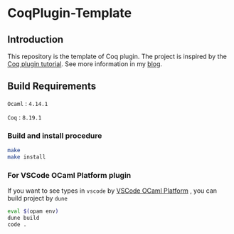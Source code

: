 # CoqPlugin-Template

## Introduction

This repository is the template of Coq plugin. The project is inspired by the [Coq plugin tutorial](https://github.com/coq/coq/tree/master/doc/plugin_tutorial). See more information in my [blog](https://rw1nd.github.io/coq-plugin-template.html).

## Build Requirements

`Ocaml` : `4.14.1`

`Coq` : `8.19.1`


### Build and install procedure

```bash
make
make install
```



### For VSCode OCaml Platform plugin

If you want to see types in `vscode` by [VSCode OCaml Platform](https://marketplace.visualstudio.com/items?itemName=ocamllabs.ocaml-platform) , you can build project by `dune`

```bash
eval $(opam env)
dune build
code .
```

